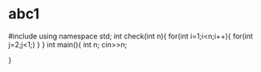 # abc1
#include <iostream>
using namespace std;
int check(int n){
for(int i=1;i<n;i++){
    for(int j=2;j<1;)
}
}
int main(){
    int n;
    cin>>n;

}
